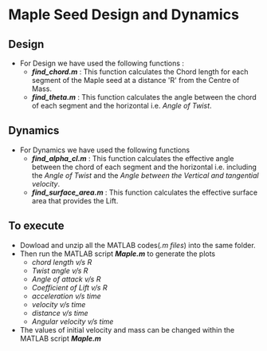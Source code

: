 # Maple Seed Design and Dynamics
## Design 
- For Design we have used the following functions : 
  - ***find_chord.m*** : This function calculates the Chord length for each segment of the Maple seed at a distance 'R' from the Centre of Mass.
  - ***find_theta.m*** : This function calculates the angle between the chord of each segment and the horizontal i.e. *Angle of Twist*. 
## Dynamics
- For Dynamics we have used the following functions
  - ***find_alpha_cl.m*** : This function calculates the effective angle between the chord of each segment and the horizontal i.e. including the *Angle of Twist* and the *Angle between the Vertical and tangential velocity*. 
  - ***find_surface_area.m*** : This function calculates the effective surface area that provides the Lift.
## To execute
- Dowload and unzip all the MATLAB codes(*.m files*) into the same folder.
- Then run the MATLAB script ***Maple.m*** to generate the plots  
  - *chord length v/s R*
  - *Twist angle v/s R*
  - *Angle of attack v/s R*
  - *Coefficient of Lift v/s R*
  - *acceleration v/s time*
  - *velocity v/s time*
  - *distance v/s time*
  - *Angular velocity v/s time*
- The values of initial velocity and mass can be changed within the MATLAB script ***Maple.m***
